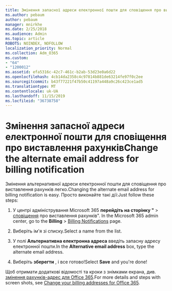 ```yaml
---
title: Змінення запасної адреси електронної пошти для сповіщення про виставлення рахунків
ms.author: pebaum
author: pebaum
manager: mnirkhe
ms.date: 2/25/2018
ms.audience: Admin
ms.topic: article
ROBOTS: NOINDEX, NOFOLLOW
localization_priority: Normal
ms.collection: Adm_O365
ms.custom:
- "64"
- "1200012"
ms.assetid: efa5316c-42c7-461c-b2ab-53d23e0a6d22
ms.openlocfilehash: 4cb14da2358c4c97814b881de63214fe97f0c2ee
ms.sourcegitcommit: b43f77221f47b50c41197a448a9c26c423ce1ad5
ms.translationtype: MT
ms.contentlocale: uk-UA
ms.lasthandoff: 11/15/2019
ms.locfileid: "36738758"
---
```

# <a name="change-the-alternate-email-address-for-billing-notification"></a><span data-ttu-id="a0d9d-102">Змінення запасної адреси електронної пошти для сповіщення про виставлення рахунків</span><span class="sxs-lookup"><span data-stu-id="a0d9d-102">Change the alternate email address for billing notification</span></span>

<span data-ttu-id="a0d9d-103">Змінення альтернативної адреси електронної пошти для сповіщення про виставлення рахунків легко.</span><span class="sxs-lookup"><span data-stu-id="a0d9d-103">Changing the alternate email address for billing notification is easy.</span></span> <span data-ttu-id="a0d9d-104">Просто виконайте такі дії:</span><span class="sxs-lookup"><span data-stu-id="a0d9d-104">Just follow these steps:</span></span>
  
1. <span data-ttu-id="a0d9d-105">У центрі адміністрування Microsoft 365 **перейдіть на сторінку "** \> [сповіщення](https://go.microsoft.com/fwlink/p/?linkid=853212) про виставлення рахунків".  </span><span class="sxs-lookup"><span data-stu-id="a0d9d-105">In the Microsoft 365 admin center, go to the **Billing** \>  [Billing Notifications](https://go.microsoft.com/fwlink/p/?linkid=853212) page.</span></span>

2. <span data-ttu-id="a0d9d-106">Виберіть ім'я зі списку.</span><span class="sxs-lookup"><span data-stu-id="a0d9d-106">Select a name from the list.</span></span>

3. <span data-ttu-id="a0d9d-107">У полі **Альтернативна електронна адреса** введіть запасну адресу електронної пошти.</span><span class="sxs-lookup"><span data-stu-id="a0d9d-107">In the **Alternative email address** box, type the alternate email address.</span></span>

4. <span data-ttu-id="a0d9d-108">Виберіть **зберегти** , і все готово!</span><span class="sxs-lookup"><span data-stu-id="a0d9d-108">Select **Save** and you're done!</span></span>

<span data-ttu-id="a0d9d-109">Щоб отримати додаткові відомості та кроки з знімками екрана, див. [змінення рахунків-адрес для Office 365](https://docs.microsoft.com/office365/admin/subscriptions-and-billing/change-your-billing-addresses).</span><span class="sxs-lookup"><span data-stu-id="a0d9d-109">For more details and steps with screen shots, see [Change your billing addresses for Office 365](https://docs.microsoft.com/office365/admin/subscriptions-and-billing/change-your-billing-addresses).</span></span>
  